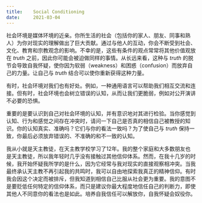 ```yaml
---
title:    Social Conditioning
date:     2021-03-04
---
```


社会环境是媒体环境的近亲。你所生活的社会（包括你的家人、朋友、同事和熟人）为你对现实的理解做出了巨大贡献。通过与他人的互动，你会不断受到社会、文化、教育和宗教观念的影响。不幸的是，这些有条件的观点常常将其他价值观放在 *truth* 之前，因此你可能会被迫做同样的事情。从长远来看，这种与 *truth* 的脱节会导致自我怀疑，使你因为软弱（weakness）和困惑（confusion）而放弃自己的力量。让自己与 *truth* 结合可以使你重新获得这种力量。

有时，社会环境对我们也有好处。例如，一种通用语言可以帮助我们相互交流和连接。但有时，社会环境也会树立错误的认知，从而让我们更脆弱，例如对公开演讲不必要的恐惧。

重要的是要认识到自己对社会环境的认知，并有意识地对其进行检验。当你感觉到认知、行为和感觉之间存在冲突时，请问一下自己是否真的相信自己被教授的知识。你的认知真实、准确吗？它们与你的看法一致吗？为了使自己与 *truth* 保持一致，你最后必须放弃错误的、不准确的和不一致的认知。

我从小就是天主教徒，在天主教学校学习了12年。我的整个家庭和大多数朋友也是天主教徒，所以我年轻时几乎没有接触过其他信仰体系。然而，在我十几岁的时候，我开始怀疑我所学的是什么，因为它经常与我对现实的直接观察相冲突。当我最终承认天主教不再引起我的共鸣时，我可以自由地探索我真正的精神信仰。有时我会因这个决定而被排斥，但我知道到相信自己比服从社会更为重要。我的意图不是要贬低任何特定的信仰体系，而只是建议你最大程度地信任自己的判断力，即使其他人不同意你的看法也是如此。培养自我信任可以解放你，自我怀疑会奴役你。

